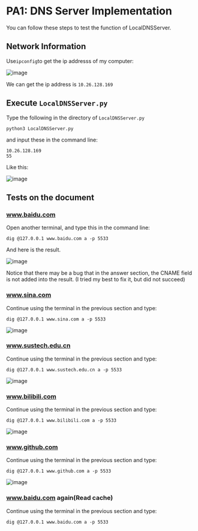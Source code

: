 # PA1: DNS Server Implementation

You can follow these steps to test the function of LocalDNSServer.

## Network Information
Use`ipconfig`to get the ip addresss of my computer:

![image](https://user-images.githubusercontent.com/64548919/160831590-d1d19e1b-5a08-4a89-8868-bb8fde280f47.png)

We can get the ip address is `10.26.128.169`

## Execute `LocalDNSServer.py`
Type the following in the directory of `LocalDNSServer.py`
```
python3 LocalDNSServer.py
```

and input these in the command line:

```
10.26.128.169
55
```

Like this:

![image](https://user-images.githubusercontent.com/64548919/160832457-ac0f3210-ba07-4e3c-8ea0-f64092cdaf97.png)

## Tests on the document

### www.baidu.com
Open another terminal, and type this in the command line:

```
dig @127.0.0.1 www.baidu.com a -p 5533
```

And here is the result.

![image](https://user-images.githubusercontent.com/64548919/160832810-366460ac-f93d-46a1-a778-f48b1952d4ce.png)

Notice that there may be a bug that in the answer section, the CNAME field is not added into the result. (I tried my best to fix it, but did not succeed)

### www.sina.com
Continue using the terminal in the previous section and type:

```
dig @127.0.0.1 www.sina.com a -p 5533
```

![image](https://user-images.githubusercontent.com/64548919/160833337-4796c863-b453-4888-9bfa-b2f08847e5a4.png)

### www.sustech.edu.cn
Continue using the terminal in the previous section and type:

```
dig @127.0.0.1 www.sustech.edu.cn a -p 5533
```

![image](https://user-images.githubusercontent.com/64548919/160833563-7343c576-1728-4bad-8516-f5a1266fb1d5.png)

### www.bilibili.com
Continue using the terminal in the previous section and type:

```
dig @127.0.0.1 www.bilibili.com a -p 5533
```

![image](https://user-images.githubusercontent.com/64548919/160833774-a406db42-72de-4abc-b403-972484a6d14f.png)

### www.github.com
Continue using the terminal in the previous section and type:

```
dig @127.0.0.1 www.github.com a -p 5533
```

![image](https://user-images.githubusercontent.com/64548919/160833891-80025b05-e74c-4692-81c4-d150c01c089e.png)

### www.baidu.com again(Read cache)
Continue using the terminal in the previous section and type:

```
dig @127.0.0.1 www.baidu.com a -p 5533
```
